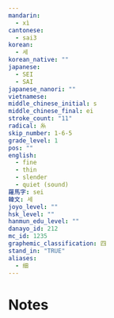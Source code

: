```yaml
---
mandarin:
  - xì
cantonese:
  - sai3
korean:
  - 세
korean_native: ""
japanese:
  - SEI
  - SAI
japanese_nanori: ""
vietnamese:
middle_chinese_initial: s
middle_chinese_final: ei
stroke_count: "11"
radical: 糸
skip_number: 1-6-5
grade_level: 1
pos: ""
english:
  - fine
  - thin
  - slender
  - quiet (sound)
羅馬字: sei
韓文: 세
joyo_level: ""
hsk_level: ""
hanmun_edu_level: ""
danayo_id: 212
mc_id: 1235
graphemic_classification: 四
stand_in: "TRUE"
aliases:
  - 细
---
```


# Notes
